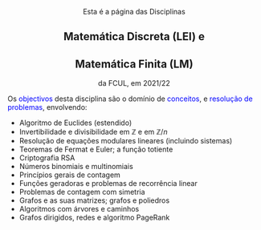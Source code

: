 <p align="center"> Esta é a página das Disciplinas </p>

<h2 align="center"> Matemática Discreta (LEI) e </h2>  
<h2 align="center"> Matemática Finita (LM) </h2>

<p align="center"> da FCUL, em 2021/22 </p>


Os <span style="color:blue">objectivos</span> desta disciplina são o domínio de <span style="color:blue">conceitos</span>, e <span style="color:blue">resolução de problemas</span>, envolvendo:

- Algoritmo de Euclides (estendido)
- Invertibilidade e divisibilidade em $\mathbb{Z}$ e em $\mathbb{Z}/n$
- Resolução de equações modulares lineares (incluindo sistemas)
- Teoremas de Fermat e Euler; a função totiente
- Criptografia RSA
- Números binomiais e multinomiais
- Princípios gerais de contagem
- Funções geradoras e problemas de recorrência linear
- Problemas de contagem com simetria
- Grafos e as suas matrizes; grafos e poliedros
- Algoritmos com árvores e caminhos
- Grafos dirigidos, redes e algoritmo PageRank

<!-- Aprendizagem de algoritmos e resolução de problemas elementares envolvendo números inteiros e números modulares, e sua aplicação em criptografia. Estudo de técnicas básicas de contagem, de combinatória enumerativa, e de relações de recorrência lineares, do ponto de vista teórico e computacional. Introdução às relações entre grafos simples, grafos dirigidos e matrizes, e sua aplicação a algoritmos de pesquisa na internet. -->
